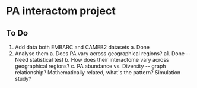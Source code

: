 # PA interactom project

## To Do
1. Add data both EMBARC and CAMEB2 datasets
  a. Done
2. Analyse them
  a. Does PA vary across geographical regions?
    a1. Done -- Need statistical test
  b. How does their interactome vary across geographical regions?
  c. PA abundance vs. Diversity -- graph relationship? Mathematically related, what's the pattern? Simulation study? 
